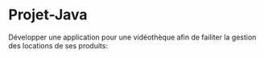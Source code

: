 # Projet-Java
Développer une application pour une vidéothèque afin de failiter la gestion des locations de ses produits:
